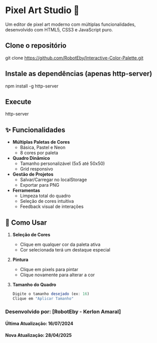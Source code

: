 # Pixel Art Studio 🎨

Um editor de pixel art moderno com múltiplas funcionalidades, desenvolvido com HTML5, CSS3 e JavaScript puro.

## Clone o repositório
git clone https://github.com/RobotEby/Interactive-Color-Palette.git

## Instale as dependências (apenas http-server)
npm install -g http-server

## Execute
http-server

## ✨ Funcionalidades

- **Múltiplas Paletas de Cores**
  - Básica, Pastel e Neon
  - 8 cores por paleta
- **Quadro Dinâmico**
  - Tamanho personalizável (5x5 até 50x50)
  - Grid responsivo
- **Gestão de Projetos**
  - Salvar/Carregar no localStorage
  - Exportar para PNG
- **Ferramentas**
  - Limpeza total do quadro
  - Seleção de cores intuitiva
  - Feedback visual de interações

## 🚀 Como Usar

1. **Seleção de Cores**
   - Clique em qualquer cor da paleta ativa
   - Cor selecionada terá um destaque especial

2. **Pintura**
   - Clique em pixels para pintar
   - Clique novamente para alterar a cor

3. **Tamanho do Quadro**
   ```javascript
   Digite o tamanho desejado (ex: 16)
   Clique em "Aplicar Tamanho"


### Desenvolvido por: [RobotEby - Kerlon Amaral]

#### Última Atualização: 16/07/2024
#### Nova Atualização: 28/04/2025